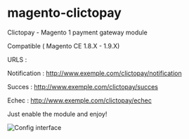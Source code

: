 # magento-clictopay
Clictopay - Magento 1 payment gateway module

Compatible ( Magento CE 1.8.X - 1.9.X)

URLS : 

 Notification : http://www.exemple.com/clictopay/notification
 
 Succes : http://www.exemple.com/clictopay/succes
 
 Echec : http://www.exemple.com/clictopay/echec


Just enable the module and enjoy!

![Config interface](https://dl.dropboxusercontent.com/u/26226404/cltp.png)
